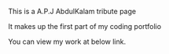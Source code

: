 This is a A.P.J AbdulKalam tribute page

It makes up the first part of my coding portfolio

You can view my work at below link.